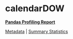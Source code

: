 # calendarDOW

[**Pandas Profiling Report**](https://epistasislab.github.io/penn-ml-benchmarks/profile/calendarDOW.html)

[Metadata](metadata.yaml) | [Summary Statistics](summary_stats.csv)

